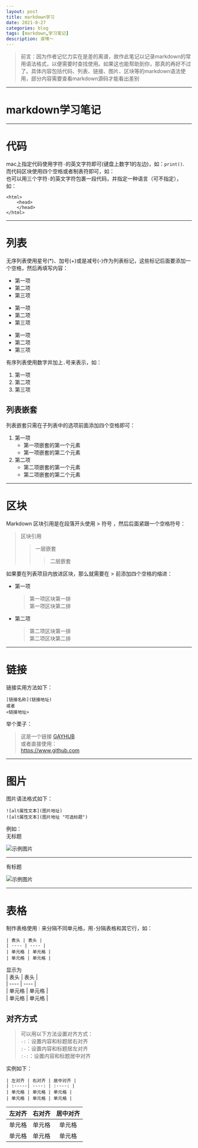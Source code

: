 ```yaml
---
layout: post
title: markdown学习
date: 2021-8-27
categories: blog
tags: [markdown,学习笔记]
description: 诶嘿～
---  
```


> 前言：因为作者记忆力实在是差的离谱，故作此笔记以记录markdown的常用语法格式，以便需要时查找使用。如果这也能帮助到你，那真的再好不过了。具体内容包括代码、列表、链接、图片、区块等的markdown语法使用，部分内容需要查看markdown源码才能看出差别

---
# markdown学习笔记
---  

# 代码
mac上指定代码使用字符`·`的英文字符即可(键盘上数字1的左边)，如：`print()`.   
而代码区块使用四个空格或者制表符即可，如：  
    <html>
      <head>
      </head>
    </html>
也可以用三个字符`·`的英文字符包裹一段代码，并指定一种语言（可不指定），如：  
``` 
<html>
    <head>
    </head> 
</html>
```  
---
# 列表
无序列表使用星号(*)、加号(+)或是减号(-)作为列表标记，这些标记后面要添加一个空格，然后再填写内容：
* 第一项
* 第二项
* 第三项

+ 第一项
+ 第二项
+ 第三项

- 第一项
- 第二项
- 第三项  

有序列表使用数字并加上`.`号来表示，如：
1. 第一项
2. 第二项
3. 第三项  
   
## 列表嵌套
列表嵌套只需在子列表中的选项前面添加四个空格即可：
1. 第一项
   - 第一项嵌套的第一个元素
   - 第一项嵌套的第二个元素
2. 第二项
   - 第二项嵌套的第一个元素  
   - 第二项嵌套的第二个元素     

---   

# 区块
Markdown 区块引用是在段落开头使用 > 符号 ，然后后面紧跟一个空格符号：
  > 区块引用  
  > > 一层嵌套
  > > > 二层嵌套    

如果要在列表项目内放进区块，那么就需要在 > 前添加四个空格的缩进：
- 第一项
  > 第一项区块第一排  
  > 第一项区块第二排
- 第二项
  > 第二项区块第一排  
  > 第二项区块第二排
---      
       
# 链接
链接实用方法如下：  
```
[链接名称](链接地址)
或者
<链接地址>
```  
举个栗子：  
> 这是一个链接 [GAYHUB](https://www.github.com)  
> 或者直接使用：  
> <https://www.github.com>     

---    

# 图片
图片语法格式如下：  
```
![alt属性文本](图片地址)
![alt属性文本](图片地址 "可选标题")
```
例如：  
无标题    

![示例图片](../img/favicon.png)

---  

有标题  

![示例图片](../img/favicon.png "logo")  

---
  
# 表格
制作表格使用`｜`来分隔不同单元格，用`-`分隔表格和其它行，如：
```
| 表头 | 表头 |
| ---- | ---- |
| 单元格 | 单元格 |
| 单元格 | 单元格 |
```
显示为  
| 表头 | 表头 |  
| ---- | ---- |  
| 单元格 | 单元格 |  
| 单元格 | 单元格 |  

## 对齐方式
> 可以用以下方法设置对齐方式：  
> `-:`：设置内容和标题居右对齐  
> `:-`：设置内容和标题居左对齐  
> `:-:`：设置内容和标题居中对齐  

实例如下：
```
| 左对齐 | 右对齐 | 居中对齐 |
| :-----| ----: | :----: |
| 单元格 | 单元格 | 单元格 |
| 单元格 | 单元格 | 单元格 |
```
| 左对齐 | 右对齐 | 居中对齐 |  
| :-----| ----: | :----: |  
| 单元格 | 单元格 | 单元格 |  
| 单元格 | 单元格 | 单元格 |  
